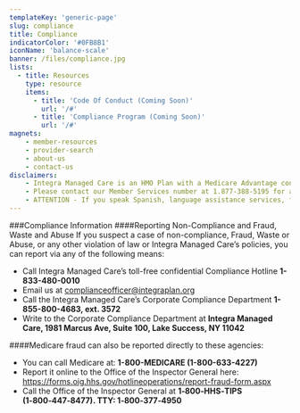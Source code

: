 ```yaml
---
templateKey: 'generic-page'
slug: compliance
title: Compliance
indicatorColor: '#0FB8B1'
iconName: 'balance-scale'
banner: /files/compliance.jpg
lists:
  - title: Resources
    type: resource
    items: 
      - title: 'Code Of Conduct (Coming Soon)'
        url: '/#'
      - title: 'Compliance Program (Coming Soon)'
        url: '/#'
magnets:
    - member-resources
    - provider-search
    - about-us
    - contact-us
disclaimers:
    - Integra Managed Care is an HMO Plan with a Medicare Advantage contract and a contract with the New York State Medicaid program. Enrollment in Integra Managed Care depends on contract renewal. This information is not a complete description of benefits. Limitations, copayments, and restrictions may apply. Benefits, premiums and/or co-payments/co-insurance may change on January 1 of each year. You must continue to pay your Medicare Part B premium. Certain plans are available to anyone who has both Medicaid from New York State and Medicare. Integra Managed Care complies with applicable Federal civil rights laws and does not discriminate on the basis of race, color, national origin, age, disability, or sex.
    - Please contact our Member Services number at 1.877-388-5195 for additional information (TTY users should call 711). Hours are Sunday through Saturday 8am to 8pm. NOTE - Between April 1 and September 30 Member Services hours for Saturday and Sunday will be operated by alternate technology.
    - ATTENTION - If you speak Spanish, language assistance services, free of charge, are available to you. Call 1-877-388-5195 (TTY 711). ATENCIÓN - si habla español, tiene a su disposición servicios gratuitos de asistencia lingüística. Llame al 1- 877-388-5195 (TTY 711). Assistance services for other languages are also available free of charge at the number above. All plan materials and information are available upon request in a different language or alternate formats such as braille, large print and audio.
---
```

###Compliance Information
####Reporting Non-Compliance and Fraud, Waste and Abuse
If you suspect a case of non-compliance, Fraud, Waste or Abuse, or any other violation of law or Integra Managed Care’s policies, you can report via any of the following means:
- Call Integra Managed Care’s toll-free confidential Compliance Hotline **1-833-480-0010**
- Email us at [complianceofficer@integraplan.org](mailto:complianceofficer@integraplan.org)
- Call the Integra Managed Care’s Corporate Compliance Department **1-855-800-4683, ext. 3572**
- Write to the Corporate Compliance Department at **Integra Managed Care, 1981 Marcus Ave, Suite 100, Lake Success, NY 11042**


####Medicare fraud can also be reported directly to these agencies:
- You can call Medicare at: **1-800-MEDICARE (1-800-633-4227)**
- Report it online to the Office of the Inspector General here: https://forms.oig.hhs.gov/hotlineoperations/report-fraud-form.aspx
- Call the Office of the Inspector General at **1‑800‑HHS‑TIPS (1‑800‑447‑8477). TTY: 1‑800‑377‑4950**